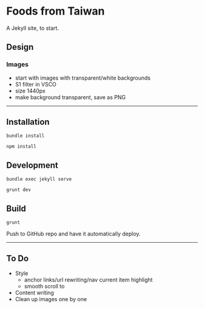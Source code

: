# Foods from Taiwan

A Jekyll site, to start.

## Design

### Images

- start with images with transparent/white backgrounds
- S1 filter in VSCO
- size 1440px
- make background transparent, save as PNG

---
## Installation

```
bundle install
```

```
npm install
```

## Development

```
bundle exec jekyll serve
```

```
grunt dev
```

## Build

```
grunt
```

Push to GitHub repo and have it automatically deploy.

---
## To Do

- Style
  - anchor links/url rewriting/nav current item highlight
  - smooth scroll to
- Content writing
- Clean up images one by one